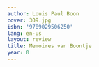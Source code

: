 ```yaml
---
author: Louis Paul Boon
cover: 309.jpg
isbn: '9789029506250'
lang: en-us
layout: review
title: Memoires van Boontje
year: 0
---
```


